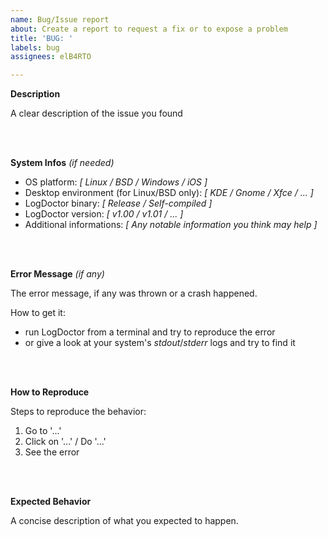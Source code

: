 ```yaml
---
name: Bug/Issue report
about: Create a report to request a fix or to expose a problem
title: 'BUG: '
labels: bug
assignees: elB4RTO

---
```


**Description**

A clear description of the issue you found

<br/><br/>

**System Infos** *(if needed)*

 - OS platform: *[ Linux / BSD / Windows / iOS ]*
 - Desktop environment (for Linux/BSD only): *[ KDE / Gnome / Xfce / ... ]*
 - LogDoctor binary: *[ Release / Self-compiled ]*
 - LogDoctor version: *[ v1.00 / v1.01 / ... ]*
 - Additional informations: *[ Any notable information you think may help ]*

<br/><br/>

**Error Message** *(if any)*

The error message, if any was thrown or a crash happened.

How to get it:
- run LogDoctor from a terminal and try to reproduce the error
- or give a look at your system's *stdout*/*stderr* logs and try to find it

<br/><br/>

**How to Reproduce**

Steps to reproduce the behavior:
1. Go to '...'
2. Click on '...'  /  Do '...'
3. See the error

<br/><br/>

**Expected Behavior**

A concise description of what you expected to happen.
